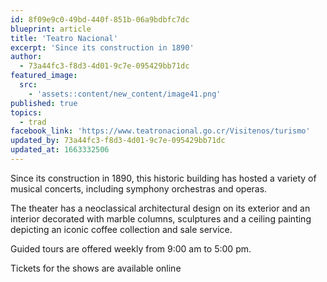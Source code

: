 ```yaml
---
id: 8f09e9c0-49bd-440f-851b-06a9bdbfc7dc
blueprint: article
title: 'Teatro Nacional'
excerpt: 'Since its construction in 1890'
author:
  - 73a44fc3-f8d3-4d01-9c7e-095429bb71dc
featured_image:
  src:
    - 'assets::content/new_content/image41.png'
published: true
topics:
  - trad
facebook_link: 'https://www.teatronacional.go.cr/Visitenos/turismo'
updated_by: 73a44fc3-f8d3-4d01-9c7e-095429bb71dc
updated_at: 1663332506
---
```

Since its construction in 1890, this historic building has hosted a variety of musical concerts, including symphony orchestras and operas.

The theater has a neoclassical architectural design on its exterior and an interior decorated with marble columns, sculptures and a ceiling painting depicting an iconic coffee collection and sale service.

Guided tours are offered weekly from 9:00 am to 5:00 pm.

Tickets for the shows are available online